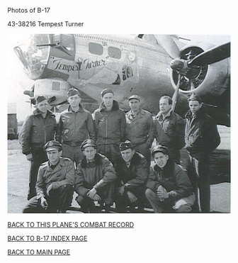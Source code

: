 
Photos of B-17






 




43-38216 Tempest Turner  
  

![](43-38216.jpg)  
  

[BACK TO THIS PLANE'S COMBAT RECORD](../b17s/43-38216.md)  

[BACK TO B-17 INDEX PAGE](../000b17s.md)  

[BACK TO MAIN PAGE](../index.md)


